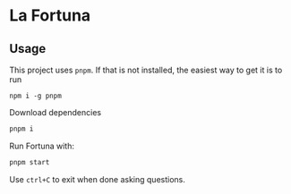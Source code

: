 # La Fortuna

## Usage

This project uses `pnpm`. If that is not installed, the easiest way to get it is to run
```
npm i -g pnpm
```

Download dependencies

```bash
pnpm i
```

Run Fortuna with:
```bash
pnpm start
```

Use `ctrl+C` to exit when done asking questions.
